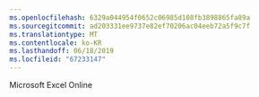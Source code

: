```yaml
---
ms.openlocfilehash: 6329a044954f0652c06985d108fb3898865fa89a
ms.sourcegitcommit: ad203331ee9737e82ef70206ac04eeb72a5f9c7f
ms.translationtype: MT
ms.contentlocale: ko-KR
ms.lasthandoff: 06/18/2019
ms.locfileid: "67233147"
---
```

Microsoft Excel Online